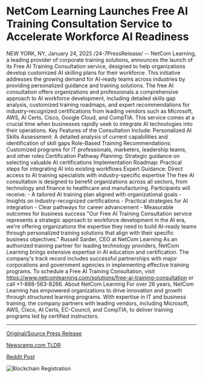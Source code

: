 # NetCom Learning Launches Free AI Training Consultation Service to Accelerate Workforce AI Readiness

NEW YORK, NY, January 24, 2025 /24-7PressRelease/ -- NetCom Learning, a leading provider of corporate training solutions, announces the launch of its Free AI Training Consultation service, designed to help organizations develop customized AI skilling plans for their workforce. This initiative addresses the growing demand for AI-ready teams across industries by providing personalized guidance and training solutions.   The free AI consultation offers organizations and professionals a comprehensive approach to AI workforce development, including detailed skills gap analysis, customized training roadmaps, and expert recommendations for industry-recognized certifications from leading vendors such as Microsoft, AWS, AI Certs, Cisco, Google Cloud, and CompTIA. This service comes at a crucial time when businesses rapidly seek to integrate AI technologies into their operations.   Key Features of the Consultation Include:   Personalized AI Skills Assessment: A detailed analysis of current capabilities and identification of skill gaps   Role-Based Training Recommendations: Customized programs for IT professionals, marketers, leadership teams, and other roles   Certification Pathway Planning: Strategic guidance on selecting valuable AI certifications   Implementation Roadmap: Practical steps for integrating AI into existing workflows   Expert Guidance: Direct access to AI training specialists with industry-specific expertise   The free AI consultation is designed to benefit organizations across all sectors, from technology and finance to healthcare and manufacturing. Participants will receive:   - A tailored AI training plan aligned with organizational goals  - Insights on industry-recognized certifications  - Practical strategies for AI integration  - Clear pathways for career advancement  - Measurable outcomes for business success   "Our Free AI Training Consultation service represents a strategic approach to workforce development in the AI era, we're offering organizations the expertise they need to build AI-ready teams through personalized training solutions that align with their specific business objectives."   Russell Sarder, CEO at NetCom Learning   As an authorized training partner for leading technology providers, NetCom Learning brings extensive expertise in AI education and certification. The company's track record includes successful partnerships with major corporations and government agencies in implementing effective training programs.   To schedule a Free AI Training Consultation, visit https://www.netcomlearning.com/solutions/free-ai-training-consultation or call +1-888-563-8266.  About NetCom Learning   For over 26 years, NetCom Learning has empowered organizations to drive innovation and growth through structured learning programs. With expertise in IT and business training, the company partners with leading vendors, including Microsoft, AWS, Cisco, AI Certs, EC-Council, and CompTIA, to deliver training programs led by certified instructors. 

---

[Original/Source Press Release](https://www.24-7pressrelease.com/press-release/518860/netcom-learning-launches-free-ai-training-consultation-service-to-accelerate-workforce-ai-readiness)
                    

[Newsramp.com TLDR](https://newsramp.com/curated-news/netcom-learning-launches-free-ai-training-consultation-service-for-organizations/e0b273bd422ed213545a411207afcb67) 

 



[Reddit Post](https://www.reddit.com/r/newsramp/comments/1i8qpgv/netcom_learning_launches_free_ai_training/) 



![Blockchain Registration](https://cdn.newsramp.app/24-7PressRelease/qrcode/251/24/jadedm78.webp)